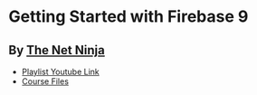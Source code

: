 # Getting Started with Firebase 9

## By [The Net Ninja](https://www.youtube.com/channel/UCW5YeuERMmlnqo4oq8vwUpg)

* [Playlist Youtube Link](https://www.youtube.com/playlist?list=PL4cUxeGkcC9jERUGvbudErNCeSZHWUVlb)
* [Course Files](https://github.com/iamshaunjp/Getting-Started-with-Firebase-9)

